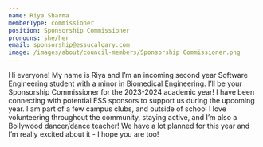 ```yaml
---
name: Riya Sharma
memberType: commissioner
position: Sponsorship Commissioner
pronouns: she/her
email: sponsorship@essucalgary.com
image: /images/about/council-members/Sponsorship Commissioner.png
---
```


Hi everyone! My name is Riya and I’m an incoming second year Software Engineering student with a minor in Biomedical Engineering. I’ll be your Sponsorship Commissioner for the 2023-2024 academic year! I have been connecting with potential ESS sponsors to support us during the upcoming year. I am part of a few campus clubs, and outside of school I love volunteering throughout the community, staying active, and I’m also a Bollywood dancer/dance teacher! We have a lot planned for this year and I’m really excited about it - I hope you are too!
